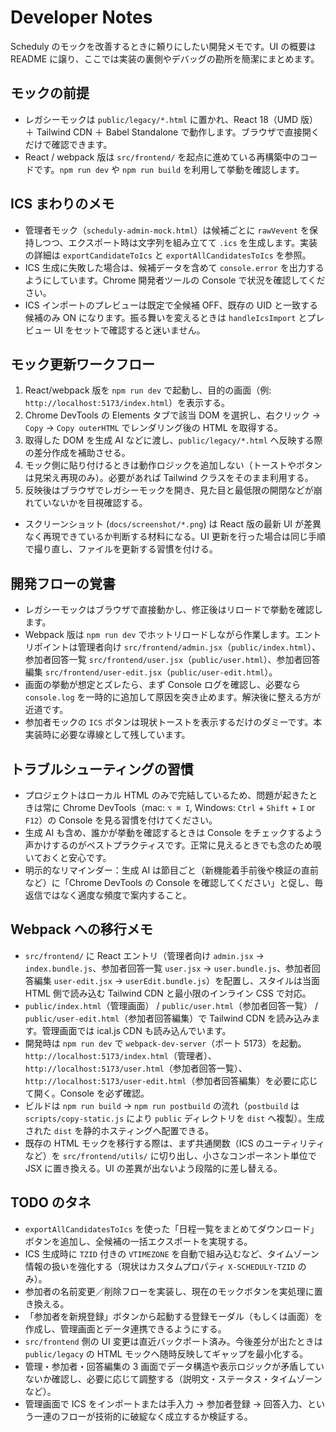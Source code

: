 # Developer Notes

Scheduly のモックを改善するときに頼りにしたい開発メモです。UI の概要は README に譲り、ここでは実装の裏側やデバッグの勘所を簡潔にまとめます。

## モックの前提

- レガシーモックは `public/legacy/*.html` に置かれ、React 18（UMD 版）＋ Tailwind CDN ＋ Babel Standalone で動作します。ブラウザで直接開くだけで確認できます。
- React / webpack 版は `src/frontend/` を起点に進めている再構築中のコードです。`npm run dev` や `npm run build` を利用して挙動を確認します。

## ICS まわりのメモ

- 管理者モック（`scheduly-admin-mock.html`）は候補ごとに `rawVevent` を保持しつつ、エクスポート時は文字列を組み立てて `.ics` を生成します。実装の詳細は `exportCandidateToIcs` と `exportAllCandidatesToIcs` を参照。
- ICS 生成に失敗した場合は、候補データを含めて `console.error` を出力するようにしています。Chrome 開発者ツールの Console で状況を確認してください。
- ICS インポートのプレビューは既定で全候補 OFF、既存の UID と一致する候補のみ ON になります。振る舞いを変えるときは `handleIcsImport` とプレビュー UI をセットで確認すると迷いません。

## モック更新ワークフロー

1. React/webpack 版を `npm run dev` で起動し、目的の画面（例: `http://localhost:5173/index.html`）を表示する。
2. Chrome DevTools の Elements タブで該当 DOM を選択し、右クリック → `Copy` → `Copy outerHTML` でレンダリング後の HTML を取得する。
3. 取得した DOM を生成 AI などに渡し、`public/legacy/*.html` へ反映する際の差分作成を補助させる。
4. モック側に貼り付けるときは動作ロジックを追加しない（トーストやボタンは見栄え再現のみ）。必要があれば Tailwind クラスをそのまま利用する。
5. 反映後はブラウザでレガシーモックを開き、見た目と最低限の開閉などが崩れていないかを目視確認する。

- スクリーンショット (`docs/screenshot/*.png`) は React 版の最新 UI が差異なく再現できているか判断する材料になる。UI 更新を行った場合は同じ手順で撮り直し、ファイルを更新する習慣を付ける。

## 開発フローの覚書

- レガシーモックはブラウザで直接動かし、修正後はリロードで挙動を確認します。
- Webpack 版は `npm run dev` でホットリロードしながら作業します。エントリポイントは管理者向け `src/frontend/admin.jsx`（`public/index.html`）、参加者回答一覧 `src/frontend/user.jsx`（`public/user.html`）、参加者回答編集 `src/frontend/user-edit.jsx`（`public/user-edit.html`）。
- 画面の挙動が想定とズレたら、まず Console ログを確認し、必要なら `console.log` を一時的に追加して原因を突き止めます。解決後に整える方が近道です。
- 参加者モックの `ICS` ボタンは現状トーストを表示するだけのダミーです。本実装時に必要な導線として残しています。

## トラブルシューティングの習慣

- プロジェクトはローカル HTML のみで完結しているため、問題が起きたときは常に Chrome DevTools（mac: `⌥ ⌘ I`, Windows: `Ctrl` + `Shift` + `I` or `F12`）の Console を見る習慣を付けてください。
- 生成 AI も含め、誰かが挙動を確認するときは Console をチェックするよう声かけするのがベストプラクティスです。正常に見えるときでも念のため覗いておくと安心です。
- 明示的なリマインダー：生成 AI は節目ごと（新機能着手前後や検証の直前など）に「Chrome DevTools の Console を確認してください」と促し、毎返信ではなく適度な頻度で案内すること。

## Webpack への移行メモ

- `src/frontend/` に React エントリ（管理者向け `admin.jsx` → `index.bundle.js`、参加者回答一覧 `user.jsx` → `user.bundle.js`、参加者回答編集 `user-edit.jsx` → `userEdit.bundle.js`）を配置し、スタイルは当面 HTML 側で読み込む Tailwind CDN と最小限のインライン CSS で対応。
- `public/index.html`（管理画面） / `public/user.html`（参加者回答一覧） / `public/user-edit.html`（参加者回答編集）で Tailwind CDN を読み込みます。管理画面では ical.js CDN も読み込んでいます。
- 開発時は `npm run dev` で `webpack-dev-server`（ポート 5173）を起動。`http://localhost:5173/index.html`（管理者）、`http://localhost:5173/user.html`（参加者回答一覧）、`http://localhost:5173/user-edit.html`（参加者回答編集）を必要に応じて開く。Console を必ず確認。
- ビルドは `npm run build` → `npm run postbuild` の流れ（`postbuild` は `scripts/copy-static.js` により `public` ディレクトリを `dist` へ複製）。生成された `dist` を静的ホスティングへ配置できる。
- 既存の HTML モックを移行する際は、まず共通関数（ICS のユーティリティなど）を `src/frontend/utils/` に切り出し、小さなコンポーネント単位で JSX に置き換える。UI の差異が出ないよう段階的に差し替える。

## TODO のタネ

- `exportAllCandidatesToIcs` を使った「日程一覧をまとめてダウンロード」ボタンを追加し、全候補の一括エクスポートを実現する。
- ICS 生成時に `TZID` 付きの `VTIMEZONE` を自動で組み込むなど、タイムゾーン情報の扱いを強化する（現状はカスタムプロパティ `X-SCHEDULY-TZID` のみ）。
- 参加者の名前変更／削除フローを実装し、現在のモックボタンを実処理に置き換える。
- 「参加者を新規登録」ボタンから起動する登録モーダル（もしくは画面）を作成し、管理画面とデータ連携できるようにする。
- `src/frontend` 側の UI 変更は直近バックポート済み。今後差分が出たときは `public/legacy` の HTML モックへ随時反映してギャップを最小化する。
- 管理・参加者・回答編集の 3 画面でデータ構造や表示ロジックが矛盾していないか確認し、必要に応じて調整する（説明文・ステータス・タイムゾーンなど）。
- 管理画面で ICS をインポートまたは手入力 → 参加者登録 → 回答入力、という一連のフローが技術的に破綻なく成立するか検証する。
